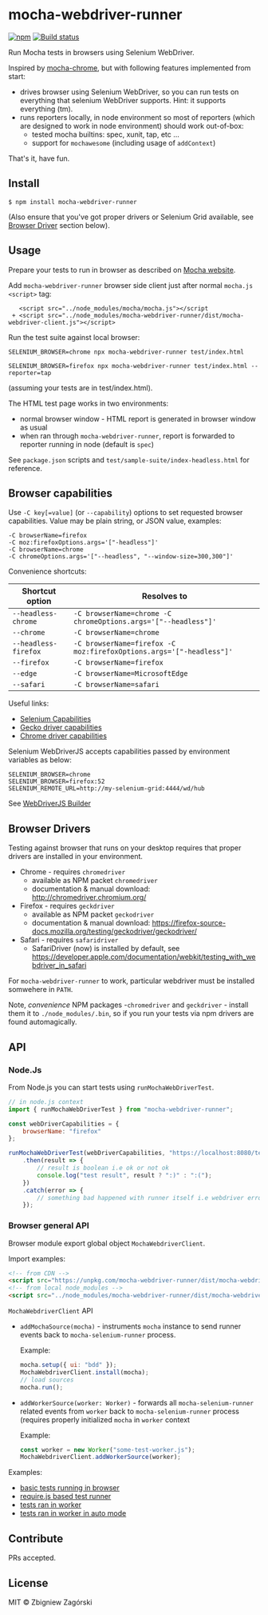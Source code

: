 # mocha-webdriver-runner

[![npm](https://img.shields.io/npm/v/mocha-webdriver-runner.svg?style=flat-square)](http://www.npmjs.com/package/mocha-webdriver-runner)
[![Build status](https://travis-ci.org/zbigg/mocha-webdriver-runner.svg)](https://travis-ci.org/zbigg/mocha-webdriver-runner)

Run Mocha tests in browsers using Selenium WebDriver.

Inspired by [mocha-chrome](https://www.npmjs.com/package/mocha-chrome), but with following
features implemented from start:

-   drives browser using Selenium WebDriver, so you can run tests on everything that selenium WebDriver supports. Hint: it supports everything (tm).
-   runs reporters locally, in node environment so most of reporters (which are designed to work in node environment) should work out-of-box:
    -   tested mocha builtins: spec, xunit, tap, etc ...
    -   support for `mochawesome` (including usage of `addContext`)

That's it, have fun.

## Install

```
$ npm install mocha-webdriver-runner
```

(Also ensure that you've got proper drivers or Selenium Grid available, see [Browser Driver](#browser-drivers) section below).

## Usage

Prepare your tests to run in browser as described on [Mocha website](https://mochajs.org/#running-mocha-in-the-browser).

Add `mocha-webdriver-runner` browser side client just after normal `mocha.js` `<script>` tag:

       <script src="../node_modules/mocha/mocha.js"></script
     + <script src="../node_modules/mocha-webdriver-runner/dist/mocha-webdriver-client.js"></script>

Run the test suite against local browser:

    SELENIUM_BROWSER=chrome npx mocha-webdriver-runner test/index.html

    SELENIUM_BROWSER=firefox npx mocha-webdriver-runner test/index.html --reporter=tap

(assuming your tests are in test/index.html).

The HTML test page works in two environments:
 * normal browser window - HTML report is generated in browser window as usual
 * when ran through `mocha-webdriver-runner`, report is forwarded to reporter running in node
   (default is `spec`)

See `package.json` scripts and `test/sample-suite/index-headless.html` for reference.

## Browser capabilities

Use `-C key[=value]` (or `--capability`) options to set requested browser capabilities.
Value may be plain string, or JSON value, examples:

```
-C browserName=firefox
-C moz:firefoxOptions.args='["-headless"]'
-C browserName=chrome
-C chromeOptions.args='["--headless", "--window-size=300,300"]'
```

Convenience shortcuts:

| Shortcut option | Resolves to
| -               | ----
| `--headless-chrome`  | `-C browserName=chrome -C chromeOptions.args='["--headless"]'`
| `--chrome`           | `-C browserName=chrome`
| `--headless-firefox` | `-C browserName=firefox -C moz:firefoxOptions.args='["-headless"]'`
| `--firefox`          | `-C browserName=firefox`
| `--edge`             | `-C browserName=MicrosoftEdge`
| `--safari`           | `-C browserName=safari`

Useful links:

-   [Selenium Capabilities](https://github.com/SeleniumHQ/selenium/wiki/DesiredCapabilities)
-   [Gecko driver capabilities](https://firefox-source-docs.mozilla.org/testing/geckodriver/geckodriver/Capabilities.html)
-   [Chrome driver capabilities](https://sites.google.com/a/chromium.org/chromedriver/capabilities)

Selenium WebDriverJS accepts capabilities passed by environment variables as below:

```
SELENIUM_BROWSER=chrome
SELENIUM_BROWSER=firefox:52
SELENIUM_REMOTE_URL=http://my-selenium-grid:4444/wd/hub
```

See [WebDriverJS Builder](https://seleniumhq.github.io/selenium/docs/api/javascript/module/selenium-webdriver/index_exports_Builder.html)

## Browser Drivers

Testing against browser that runs on your desktop requires that proper drivers are installed in your environment.

* Chrome - requires `chromedriver`
   * available as NPM packet `chromedriver`
   * documentation & manual download: http://chromedriver.chromium.org/
* Firefox - requires `geckdriver`
   * available as NPM packet `geckodriver`
   * documentation & manual download: https://firefox-source-docs.mozilla.org/testing/geckodriver/geckodriver/
* Safari - requires `safaridriver`
   * SafariDriver (now) is installed by default, see https://developer.apple.com/documentation/webkit/testing_with_webdriver_in_safari

For `mocha-webdriver-runner` to work, particular webdriver must be installed somwehere in `PATH`.

Note,  _convenience_ NPM packages -`chromedriver` and `geckdriver` - install them it to `./node_modules/.bin`, so if you run your tests via npm drivers are found automagically.

## API

### Node.Js

From Node.js you can start tests using `runMochaWebDriverTest`.

```javascript
// in node.js context
import { runMochaWebDriverTest } from "mocha-webdriver-runner";

const webDriverCapabilities = {
    browserName: "firefox"
};

runMochaWebDriverTest(webDriverCapabilities, "https://localhost:8080/test/index.html")
    .then(result => {
        // result is boolean i.e ok or not ok
        console.log("test result", result ? ":)" : ":(");
    })
    .catch(error => {
        // something bad happened with runner itself i.e webdriver error or something
    });
```

### Browser general API

Browser module export global object `MochaWebdriverClient`.

Import examples:

```html
<!-- from CDN -->
<script src="https://unpkg.com/mocha-webdriver-runner/dist/mocha-webdriver-client.js"></script>
<!-- from local node_modules -->
<script src="../node_modules/mocha-webdriver-runner/dist/mocha-webdriver-client.js"></script>
```

`MochaWebdriverClient` API

-   `addMochaSource(mocha)` - instruments `mocha` instance to send runner events back to
    `mocha-selenium-runner` process.

    Example:

    ```javascript
    mocha.setup({ ui: "bdd" });
    MochaWebdriverClient.install(mocha);
    // load sources
    mocha.run();
    ```

-   `addWorkerSource(worker: Worker)` - forwards all `mocha-selenium-runner` related events from
    `worker` back to `mocha-selenium-runner` process (requires properly initialized `mocha` in
    `worker` context

    Example:

    ```javascript
    const worker = new Worker("some-test-worker.js");
    MochaWebdriverClient.addWorkerSource(worker);
    ```

Examples:

-   [basic tests running in browser](test/sample-suite/index-headless.html)
-   [require.js based test runner](test/sample-suite/requirejs.html)
-   [tests ran in worker](test/sample-suite/worker-test.html)
-   [tests ran in worker in auto mode](test/sample-suite/worker-test-auto.html)

## Contribute

PRs accepted.

## License

MIT © Zbigniew Zagórski
